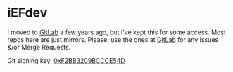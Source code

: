 # iEFdev

I moved to [GitLab][gl] a few years ago, but I've kept this for some access. Most repos here are just mirrors. Please, use the ones at [GitLab][gl] for any Issues &/or Merge Requests.

Git signing key: [0xF2BB3209BCCCE54D][key]

<!-- markdown links -->
[gl]: https://gitlab.com/iEFdev "iEFdev @ GitLab"
[key]: https://gitlab.com/snippets/1722677 "0xF2BB3209BCCCE54D"

